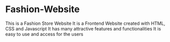 # Fashion-Website

This is a Fashion Store Website
It is a Frontend Website created with HTML, CSS and Javascript
It has many attractive features and functionalities
It is easy to use and access for the users
